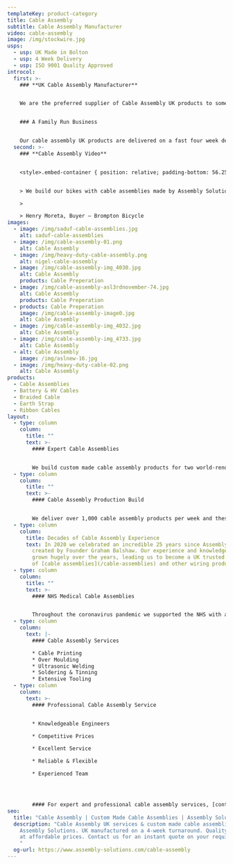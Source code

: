 ```yaml
---
templateKey: product-category
title: Cable Assembly
subtitle: Cable Assembly Manufacturer
video: cable-assembly
image: /img/stockwire.jpg
usps:
  - usp: UK Made in Bolton
  - usp: 4 Week Delivery
  - usp: ISO 9001 Quality Approved
introcol:
  first: >-
    ### **UK Cable Assembly Manufacturer**


    We are the preferred supplier of Cable Assembly UK products to some of the worlds leading manufacturers including; Aston Martin, Siemens and Vodafone. Producing over 1,000 cable assemblies per week, our friendly and focused team are fully trained on all cable assembly production processes including; crimping, soldering, tinning and understanding acceptable tolerances set by the customer. With 25 years experience we have built a seamless service that offers customers a cable assembly solution, supporting them with design & development and delivering on a fast and flexible turnaround.


    ### A Family Run Business


    Our cable assembly UK products are delivered on a fast four week delivery, from receipt of sample approval. We make a cable assembly sample for all new products to ensure that the customer is 100% satisfied and happy for us to commence with full volume production. We work to only the highest quality standards and proud that all our cable assemblies are manufactured in our family run British Bolton factory.
  second: >-
    ### **Cable Assembly Video**


    <style>.embed-container { position: relative; padding-bottom: 56.25%; height: 0; overflow: hidden; max-width: 100%; } .embed-container iframe, .embed-container object, .embed-container embed { position: absolute; top: 0; left: 0; width: 100%; height: 100%; }</style><div class='embed-container'><iframe src='https://www.youtube.com/embed/JM9UP2GiQ_M?loop=1&playlist=JM9UP2GiQ_M' frameborder='0' allowfullscreen></iframe></div>


    > We build our bikes with cable assemblies made by Assembly Solutions as their quality is first class and deliveries are always on time, which is vital for our fast moving production lines! The sales and engineering team are an absolute pleasure to deal with, very friendly and quick to respond to any technical changes and quotations. It is very easy to say that ASL are one of our best suppliers!  

    >

    > Henry Moreta, Buyer – Brompton Bicycle
images:
  - image: /img/saduf-cable-assemblies.jpg
    alt: saduf-cable-assemblies
  - image: /img/cable-assembly-01.png
    alt: Cable Assembly
  - image: /img/heavy-duty-cable-assembly.png
    alt: nigel-cable-assembly
  - image: /img/cable-assembly-img_4030.jpg
    alt: Cable Assembly
    products: Cable Preperation
  - image: /img/cable-assembly-asl3rdnovember-74.jpg
    alt: Cable Assembly
    products: Cable Preperation
  - products: Cable Preperation
    image: /img/cable-assembly-image0.jpg
    alt: Cable Assembly
  - image: /img/cable-assembly-img_4032.jpg
    alt: Cable Assembly
  - image: /img/cable-assembly-img_4733.jpg
    alt: Cable Assembly
  - alt: Cable Assembly
    image: /img/aslnew-16.jpg
  - image: /img/heavy-duty-cable-02.png
    alt: Cable Assembly
products:
  - Cable Assemblies
  - Battery & HV Cables
  - Braided Cable
  - Earth Strap
  - Ribbon Cables
layout:
  - type: column
    column:
      title: ""
      text: >-
        #### Expert Cable Assemblies


        We build custom made cable assembly products for two world-renowned manufacturers, Aston Martin and Brompton Bicycle. Their supply chain required our technical expertise to create the most cost-effective solution for their application. Working with leading brands for over 25 years has broadened our knowledge and expertise on [cable assemblies](/cable-assemblies) which has opening opportunities in other Industries across the globe.
  - type: column
    column:
      title: ""
      text: >-
        #### Cable Assembly Production Build


        We deliver over 1,000 cable assembly products per week and these are shipped worldwide to Industries including; Automotive, Medical, Security and Test & Measurement. Based in our large and lively Bolton factory, our cable assembly production is set up for fast turnaround and accurate manufacture.
  - type: column
    column:
      title: Decades of Cable Assembly Experience
      text: In 2020 we celebrated an incredible 25 years since Assembly Solutions was
        created by Founder Graham Balshaw. Our experience and knowledge has
        grown hugely over the years, leading us to become a UK trusted supplier
        of [cable assemblies](/cable-assemblies) and other wiring products.
  - type: column
    column:
      title: ""
      text: >-
        #### NHS Medical Cable Assemblies


        Throughout the coronavirus pandemic we supported the NHS with a range cable assembly products for medical equipment. These included; cable assemblies for covid testing apparatus, hospital bed cables, sterilisation[](www.assembly-solutions.com/cable-assemblies) [cable assemblies](/cable-assemblies)[](www.assembly-solutions.com/cable-assemblies) and ventilation equipment cables. It has been an extremely challenging time and we're proud our of team that put in extra over time every week to show their support in helping hospitals all across the world.
  - type: column
    column:
      text: |-
        #### Cable Assembly Services

        * Cable Printing
        * Over Moulding
        * Ultrasonic Welding
        * Soldering & Tinning
        * Extensive Tooling
  - type: column
    column:
      text: >-
        #### Professional Cable Assembly Service


        * Knowledgeable Engineers

        * Competitive Prices

        * Excellent Service

        * Reliable & Flexible

        * Experienced Team




        #### For expert and professional cable assembly services, [contact Assembly Solutions ](https://www.assembly-solutions.com/contact)today for a specially tailored quote and advice on your project.
seo:
  title: "Cable Assembly | Custom Made Cable Assemblies | Assembly Solutions "
  description: "Cable Assembly UK services & custom made cable assemblies from
    Assembly Solutions. UK manufactured on a 4-week turnaround. Quality assured
    at affordable prices. Contact us for an instant quote on your requirements.
    "
  og-url: https://www.assembly-solutions.com/cable-assembly
---
```


